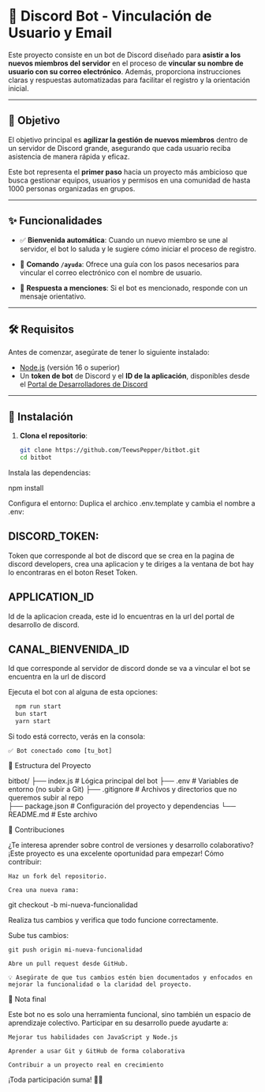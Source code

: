 # 🤖 Discord Bot - Vinculación de Usuario y Email

Este proyecto consiste en un bot de Discord diseñado para **asistir a los nuevos miembros del servidor** en el proceso de **vincular su nombre de usuario con su correo electrónico**. Además, proporciona instrucciones claras y respuestas automatizadas para facilitar el registro y la orientación inicial.

---

## 🎯 Objetivo

El objetivo principal es **agilizar la gestión de nuevos miembros** dentro de un servidor de Discord grande, asegurando que cada usuario reciba asistencia de manera rápida y eficaz.

Este bot representa el **primer paso** hacia un proyecto más ambicioso que busca gestionar equipos, usuarios y permisos en una comunidad de hasta 1000 personas organizadas en grupos.

---

## ✨ Funcionalidades

- ✅ **Bienvenida automática**: Cuando un nuevo miembro se une al servidor, el bot lo saluda y le sugiere cómo iniciar el proceso de registro.

- 💬 **Comando `/ayuda`**: Ofrece una guía con los pasos necesarios para vincular el correo electrónico con el nombre de usuario.

- 📣 **Respuesta a menciones**: Si el bot es mencionado, responde con un mensaje orientativo.

---

## 🛠 Requisitos

Antes de comenzar, asegúrate de tener lo siguiente instalado:

- [Node.js](https://nodejs.org/) (versión 16 o superior)
- Un **token de bot** de Discord y el **ID de la aplicación**, disponibles desde el [Portal de Desarrolladores de Discord](https://discord.com/developers/applications)

---

## 🚀 Instalación

1. **Clona el repositorio**:

   ```bash
   git clone https://github.com/TeewsPepper/bitbot.git
   cd bitbot
   ```

Instala las dependencias:

npm install

Configura el entorno: Duplica el archico .env.template y cambia el nombre a .env:

## DISCORD_TOKEN:

Token que corresponde al bot de discord que se crea en la pagina de discord developers, crea una aplicacion y te diriges a la ventana de bot hay lo encontraras en el boton Reset Token.

## APPLICATION_ID

Id de la aplicacion creada, este id lo encuentras en la url del portal de desarrollo de discord.

## CANAL_BIENVENIDA_ID

Id que corresponde al servidor de discord donde se va a vincular el bot se encuentra en la url de discord

Ejecuta el bot con al alguna de esta opciones:

```bash
  npm run start
  bun start
  yarn start
```

Si todo está correcto, verás en la consola:

    ✅ Bot conectado como [tu_bot]

🧩 Estructura del Proyecto

bitbot/
├── index.js # Lógica principal del bot
├── .env # Variables de entorno (no subir a Git)
├── .gitignore # Archivos y directorios que no queremos subir al repo  
├── package.json # Configuración del proyecto y dependencias
└── README.md # Este archivo

🤝 Contribuciones

¿Te interesa aprender sobre control de versiones y desarrollo colaborativo? ¡Este proyecto es una excelente oportunidad para empezar!
Cómo contribuir:

    Haz un fork del repositorio.

    Crea una nueva rama:

git checkout -b mi-nueva-funcionalidad

Realiza tus cambios y verifica que todo funcione correctamente.

Sube tus cambios:

    git push origin mi-nueva-funcionalidad

    Abre un pull request desde GitHub.

    💡 Asegúrate de que tus cambios estén bien documentados y enfocados en mejorar la funcionalidad o la claridad del proyecto.

🧠 Nota final

Este bot no es solo una herramienta funcional, sino también un espacio de aprendizaje colectivo. Participar en su desarrollo puede ayudarte a:

    Mejorar tus habilidades con JavaScript y Node.js

    Aprender a usar Git y GitHub de forma colaborativa

    Contribuir a un proyecto real en crecimiento

¡Toda participación suma! 💪✨
